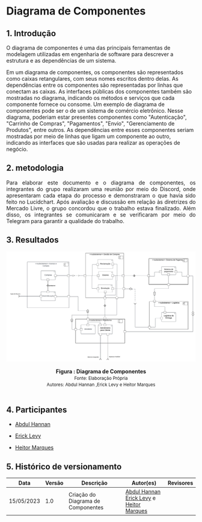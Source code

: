 # Diagrama de Componentes

## 1. Introdução
<p align="justify">

</p>
O diagrama de componentes é uma das principais ferramentas de modelagem utilizadas em engenharia de software para descrever a estrutura e as dependências de um sistema.

Em um diagrama de componentes, os componentes são representados como caixas retangulares, com seus nomes escritos dentro delas. As dependências entre os componentes são representadas por linhas que conectam as caixas. As interfaces públicas dos componentes também são mostradas no diagrama, indicando os métodos e serviços que cada componente fornece ou consome.
Um exemplo de diagrama de componentes pode ser o de um sistema de comércio eletrônico. Nesse diagrama, poderiam estar presentes componentes como "Autenticação", "Carrinho de Compras", "Pagamentos", "Envio", "Gerenciamento de Produtos", entre outros. As dependências entre esses componentes seriam mostradas por meio de linhas que ligam um componente ao outro, indicando as interfaces que são usadas para realizar as operações de negócio.

## 2. metodologia

<p align="justify">
    Para elaborar este documento e o diagrama de componentes, os integrantes do grupo realizaram uma reunião por meio do Discord, onde apresentaram cada etapa do processo e demonstraram o que havia sido feito no Lucidchart. Após avaliação e discussão em relação às diretrizes do Mercado Livre, o grupo concordou que o trabalho estava finalizado. Além disso, os integrantes se comunicaram e se verificaram por meio do Telegram para garantir a qualidade do trabalho.
</p>

## 3. Resultados

![Diagrama de Componentes](../Assets/Componentes-pacotes-Implantacao/diagramadeComponentes.jpeg)

<figcaption align='center'>
    <b>Figura : Diagrama de Componentes</b>
    <br><small>Fonte: Elaboração Própria</small>
    <br><small>Autores: Abdul Hannan ,Erick Levy e Heitor Marques</small>
</figcaption>

<br>

## 4. Participantes

- [Abdul Hannan](https://github.com/hannanhunny01)

- [Erick Levy](https://github.com/Ericklevy)

- [Heitor Marques](https://github.com/heitormsb)



## 5. Histórico de versionamento

|Data | Versão | Descrição | Autor(es)|Revisores|
| -- | -- | -- | -- |--|
|15/05/2023|1.0|Criação do Diagrama de Componentes| [Abdul Hannan](https://github.com/hannanhunny01) <br>   [Erick Levy](https://github.com/Ericklevy) e [Heitor Marques](https://github.com/heitormsb)| 
